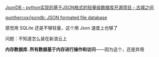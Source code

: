 [JsonDB - python实现的基于JSON格式的轻量级数据库开源项目 - 古城之间](https://my.oschina.net/u/2986413/blog/782151)

[gunthercox/jsondb: JSON formated file database](https://github.com/gunthercox/jsondb)



感觉用 SQLite 还是不够轻量，这个用 Json 速度上也够了

问题：不知道怎么装在新浪云上



**内存数据库. 所有数据基于内存进行操作和访问**——因为这个，还是弃用
